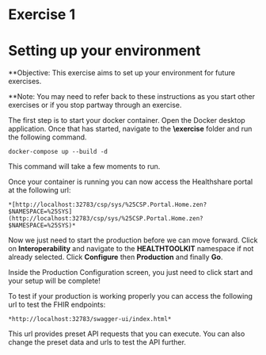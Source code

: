 # Exercise 1


# Setting up your environment

**Objective: This exercise aims to set up your environment for future exercises. 

**Note: You may need to refer back to these instructions as you start other exercises or if you stop partway through an exercise.  

The first step is to start your docker container. Open the Docker desktop application. Once that has started, navigate to the **\exercise** folder and run the following command.

	docker-compose up --build -d

This command will take a few moments to run.

Once your container is running you can now access the Healthshare portal at the following url:

	*[http://localhost:32783/csp/sys/%25CSP.Portal.Home.zen?$NAMESPACE=%25SYS](http://localhost:32783/csp/sys/%25CSP.Portal.Home.zen?$NAMESPACE=%25SYS)*

Now we just need to start the production before we can move forward. Click on **Interoperability** and navigate to the **HEALTHTOOLKIT** namespace if not already selected. Click **Configure** then **Production** and finally **Go**.

Inside the Production Configuration screen, you just need to click start and your setup will be complete!

To test if your production is working properly you can access the following url to test the FHIR endpoints:

	*http://localhost:32783/swagger-ui/index.html*

This url provides preset API requests that you can execute. You can also change the preset data and urls to test the API further.

